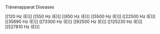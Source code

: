 Tränenapparat Diseases

[[120 Hz (E)]]
[[550 Hz (E)]]
[[850 Hz (E)]]
[[5500 Hz (E)]]
[[22500 Hz (E)]]
[[35690 Hz (E)]]
[[73300 Hz (E)]]
[[92500 Hz (E)]]
[[125230 Hz (E)]]
[[527810 Hz (E)]]